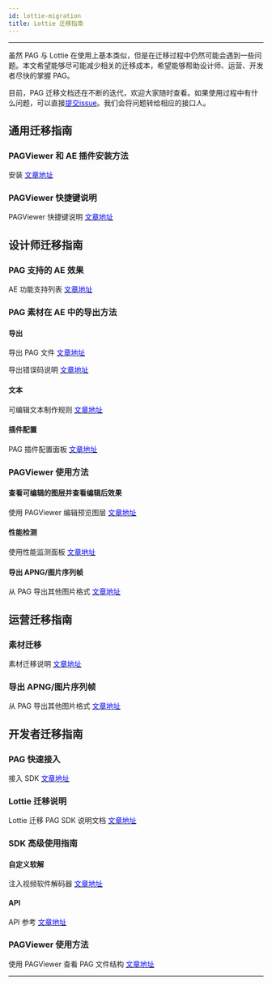 ```yaml
---
id: lottie-migration
title: Lottie 迁移指南
---
```

---

虽然 PAG 与 Lottie 在使用上基本类似，但是在迁移过程中仍然可能会遇到一些问题。本文希望能够尽可能减少相关的迁移成本，希望能够帮助设计师、运营、开发者尽快的掌握 PAG。

目前，PAG 迁移文档还在不断的迭代，欢迎大家随时查看。如果使用过程中有什么问题，可以直接[<font color=blue>提交issue</font>](https://github.com/libpag/libpag/issues/new?assignees=&labels=&template=bug_report.md&title=)。我们会将问题转给相应的接口人。

## 通用迁移指南

### PAGViewer 和 AE 插件安装方法

安装 [<font color=blue>文章地址</font>](/docs/install.html)

### PAGViewer 快捷键说明

PAGViewer 快捷键说明 [<font color=blue>文章地址</font>](/docs/hot-key.html)


## 设计师迁移指南

### PAG 支持的 AE 效果

AE 功能支持列表 [<font color=blue>文章地址</font>](/docs/ae-support.html)

### PAG 素材在 AE 中的导出方法

#### 导出

导出 PAG 文件 [<font color=blue>文章地址</font>](/docs/pag-export.html)

导出错误码说明 [<font color=blue>文章地址</font>](/docs/error-code.html)

#### 文本

可编辑文本制作规则 [<font color=blue>文章地址</font>](/docs/editable-text.html)

#### 插件配置

PAG 插件配置面板 [<font color=blue>文章地址</font>](/docs/plugin-config.html)

### PAGViewer 使用方法

#### 查看可编辑的图层并查看编辑后效果

使用 PAGViewer 编辑预览图层 [<font color=blue>文章地址</font>](/docs/pag-edit.html)

#### 性能检测

使用性能监测面板 [<font color=blue>文章地址</font>](/docs/profiler.html)

#### 导出 APNG/图片序列帧

从 PAG 导出其他图片格式 [<font color=blue>文章地址</font>](/docs/export-png.html)



## 运营迁移指南

### 素材迁移 

素材迁移说明 [<font color=blue>文章地址</font>](/docs/animation-convertor.html)

### 导出 APNG/图片序列帧

从 PAG 导出其他图片格式 [<font color=blue>文章地址</font>](/docs/export-png.html)



## 开发者迁移指南

### PAG 快速接入

接入 SDK [<font color=blue>文章地址</font>](/docs/sdk.html)


### Lottie 迁移说明

Lottie 迁移 PAG SDK 说明文档  [<font color=blue>文章地址</font>](/docs/SDK-migration.html)

### SDK 高级使用指南

#### 自定义软解

注入视频软件解码器 [<font color=blue>文章地址</font>](/docs/plugin-decoder.html)

#### API

API 参考 [<font color=blue>文章地址</font>](/api.html)

### PAGViewer 使用方法

使用 PAGViewer 查看 PAG 文件结构 [<font color=blue>文章地址</font>](/docs/pag-file.html)

---

